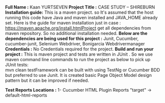 **Full Name :**
Kaan YURTSEVEN
**Project Title :**
CASE STUDY – SHIREBURN
**Installation guide:**
This is a maven project. so It's assumed that the host running this code have Java and maven installed and JAVA_HOME already set.
Here is the guide for maven installation just in case : https://maven.apache.org/install.htmlProject get all dependencies from maven repository. So no additional installation needed.
**Below are the dependencies are being used for this project :** Junit,
Cucumber,
cucumber-junit,
Selenium Webdriver,
Bonigarcia Webdrivermanager
 **Credentials :**
No Credentials required for the project.
**Build and run your project :**
This is maven project and tests are written in JUnit . So we use maven command line commands to run the project as below to pick up JUnit tests:  
mvn clean testFramework can be built with using TestNg or Cucumber BDD but preferred to use Junit.
It is created basic Page Object Model design pattern but it can be improved if needed.

 **Test Reports Locations :**
1- Cucumber HTML Plugin Reports "target" -> default-html-reports
